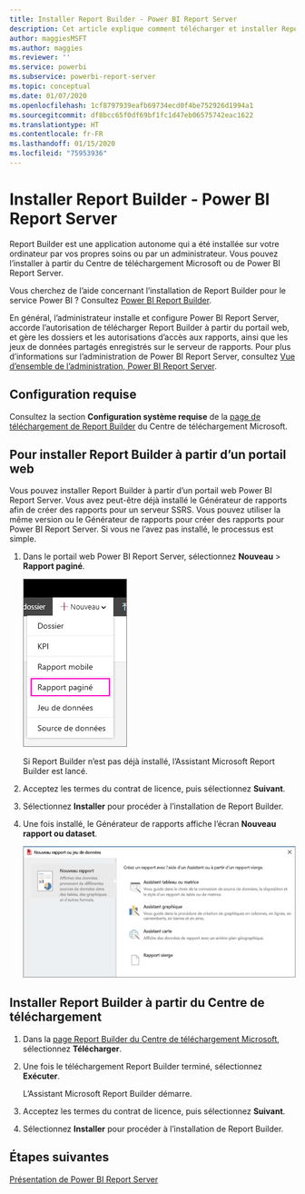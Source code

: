 ```yaml
---
title: Installer Report Builder - Power BI Report Server
description: Cet article explique comment télécharger et installer Report Builder pour Power BI Report Server.
author: maggiesMSFT
ms.author: maggies
ms.reviewer: ''
ms.service: powerbi
ms.subservice: powerbi-report-server
ms.topic: conceptual
ms.date: 01/07/2020
ms.openlocfilehash: 1cf8797939eafb69734ecd0f4be752926d1994a1
ms.sourcegitcommit: df8bcc65f0df69bf1fc1d47eb06575742eac1622
ms.translationtype: HT
ms.contentlocale: fr-FR
ms.lasthandoff: 01/15/2020
ms.locfileid: "75953936"
---
```

# <a name="install-report-builder---power-bi-report-server"></a>Installer Report Builder - Power BI Report Server

Report Builder est une application autonome qui a été installée sur votre ordinateur par vos propres soins ou par un administrateur. Vous pouvez l’installer à partir du Centre de téléchargement Microsoft ou de Power BI Report Server.  

Vous cherchez de l’aide concernant l’installation de Report Builder pour le service Power BI ? Consultez [Power BI Report Builder](../report-builder-power-bi.md).
  
En général, l’administrateur installe et configure Power BI Report Server, accorde l’autorisation de télécharger Report Builder à partir du portail web, et gère les dossiers et les autorisations d’accès aux rapports, ainsi que les jeux de données partagés enregistrés sur le serveur de rapports. Pour plus d’informations sur l’administration de Power BI Report Server, consultez [Vue d’ensemble de l’administration, Power BI Report Server](admin-handbook-overview.md).  
  
## <a name="system-requirements"></a>Configuration requise
  
 Consultez la section **Configuration système requise** de la [page de téléchargement de Report Builder](https://go.microsoft.com/fwlink/?LinkID=734968) du Centre de téléchargement Microsoft.
 
## <a name="install-report-builder-from-a-web-portal"></a>Pour installer Report Builder à partir d’un portail web
  
Vous pouvez installer Report Builder à partir d’un portail web Power BI Report Server. Vous avez peut-être déjà installé le Générateur de rapports afin de créer des rapports pour un serveur SSRS. Vous pouvez utiliser la même version ou le Générateur de rapports pour créer des rapports pour Power BI Report Server. Si vous ne l’avez pas installé, le processus est simple.

1. Dans le portail web Power BI Report Server, sélectionnez **Nouveau** > **Rapport paginé**.
   
    ![Menu Nouveau - Rapport paginé](media/quickstart-create-paginated-report/reportserver-new-paginated-report-menu.png)
   
    Si Report Builder n’est pas déjà installé, l’Assistant Microsoft Report Builder est lancé.  
  
3.  Acceptez les termes du contrat de licence, puis sélectionnez **Suivant**.  
 
5.  Sélectionnez **Installer** pour procéder à l’installation de Report Builder.  

2. Une fois installé, le Générateur de rapports affiche l’écran **Nouveau rapport ou dataset**.
   
    ![Écran Nouveau rapport ou dataset](media/quickstart-create-paginated-report/reportserver-paginated-new-report-screen.png)
 

##  <a name="download"></a> Installer Report Builder à partir du Centre de téléchargement  
  
1.  Dans la [page Report Builder du Centre de téléchargement Microsoft](https://go.microsoft.com/fwlink/?LinkID=734968), sélectionnez **Télécharger**.  
  
2.  Une fois le téléchargement Report Builder terminé, sélectionnez **Exécuter**.  
  
     L’Assistant Microsoft Report Builder démarre.  
  
3.  Acceptez les termes du contrat de licence, puis sélectionnez **Suivant**.  
 
5.  Sélectionnez **Installer** pour procéder à l’installation de Report Builder.  
 

## <a name="next-steps"></a>Étapes suivantes

[Présentation de Power BI Report Server](get-started.md)
